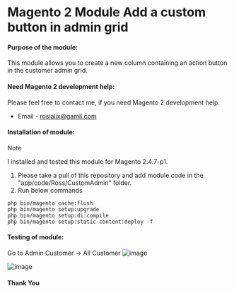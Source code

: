 # Magento 2 Module Add a custom button in admin grid

#### Purpose of the module:
This module allows you to create a new column containing an action button in the customer admin grid.
#### Need Magento 2 development help:
Please feel free to contact me, if you need Magento 2 development help.
* Email - rosialix@gamil.com
  
#### Installation of module:

> [!NOTE]
> I installed and tested this module for Magento 2.4.7-p1.

  1. Please take a pull of this repository and add module code in the "app/code/Ross/CustomAdmin" folder.
  2. Run below commands <br>

```
php bin/magento cache:flush 
php bin/magento setup:upgrade 
php bin/magento setup:di:compile 
php bin/magento setup:static-content:deploy -f
```
    
#### Testing of module:
Go to Admin Customer -> All Customer
![image](https://github.com/user-attachments/assets/7393651e-2560-4be8-a41f-8d837777c2e4)

![image](https://github.com/user-attachments/assets/110de775-45c1-4363-a503-490bb0e520b0)

#### Thank You
